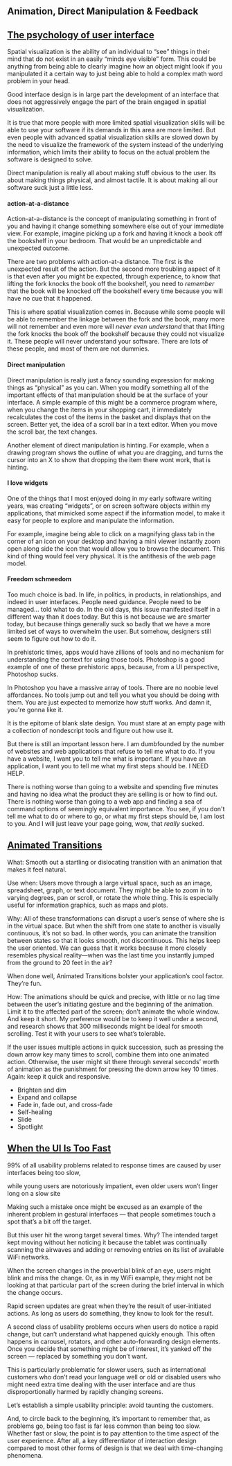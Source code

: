 ## Animation, Direct Manipulation & Feedback

## [The psychology of user interface](http://whydoeseverythingsuck.com/2008/01/psychology-of-user-interface-part-i.html)

Spatial visualization is the ability of an individual to “see” things in their mind that do not exist in an easily “minds eye visible” form. This could be anything from being able to clearly imagine how an object might look if you manipulated it a certain way to just being able to hold a complex math word problem in your head.

Good interface design is in large part the development of an interface that does not aggressively engage the part of the brain engaged in spatial visualization.

It is true that more people with more limited spatial visualization skills will be able to use your software if its demands in this area are more limited. But even people with advanced spatial visualization skills are slowed down by the need to visualize the framework of the system instead of the underlying information, which limits their ability to focus on the actual problem the software is designed to solve.

Direct manipulation is really all about making stuff obvious to the user. Its about making things physical, and almost tactile. It is about making all our software suck just a little less. 

#### action-at-a-distance

Action-at-a-distance is the concept of manipulating something in front of you and having it change something somewhere else out of your immediate view. For example, imagine picking up a fork and having it knock a book off the bookshelf in your bedroom. That would be an unpredictable and unexpected outcome.

There are two problems with action-at-a distance. The first is the unexpected result of the action. But the second more troubling aspect of it is that even after you might be expected, through experience, to know that lifting the fork knocks the book off the bookshelf, you need to *remember* that the book will be knocked off the bookshelf every time because you will have no cue that it happened.

This is where spatial visualization comes in. Because while some people will be able to remember the linkage between the fork and the book, many more will not remember and even more will *never even understand* that that lifting the fork knocks the book off the bookshelf because they could not visualize it. These people will never understand your software. There are lots of these people, and most of them are not dummies.

#### Direct manipulation

Direct manipulation is really just a fancy sounding expression for making things as “physical” as you can. When you modify something all of the important effects of that manipulation should be at the surface of your interface. A simple example of this might be a commerce program where, when you change the items in your shopping cart, it immediately recalculates the cost of the items in the basket and displays that on the screen. Better yet, the idea of a scroll bar in a text editor. When you move the scroll bar, the text changes.

Another element of direct manipulation is hinting. For example, when a drawing program shows the outline of what you are dragging, and turns the cursor into an X to show that dropping the item there wont work, that is hinting.

#### I love widgets

One of the things that I most enjoyed doing in my early software writing years, was creating “widgets”, or on screen software objects within my applications, that mimicked some aspect if the information model, to make it easy for people to explore and manipulate the information.

For example, imagine being able to click on a magnifying glass tab in the corner of an icon on your desktop and having a mini viewer instantly zoom open along side the icon that would allow you to browse the document. This kind of thing would feel very physical. It is the antithesis of the web page model.

#### Freedom schmeedom

Too much choice is bad. In life, in politics, in products, in relationships, and indeed in user interfaces. People need guidance. People need to be managed... told what to do. In the old days, this issue manifested itself in a different way than it does today. But this is not because we are smarter today, but because things generally suck so badly that we have a more limited set of ways to overwhelm the user. But somehow, designers still seem to figure out how to do it.

In prehistoric times, apps would have zillions of tools and no mechanism for understanding the context for using those tools. Photoshop is a good example of one of these prehistoric apps, because, from a UI perspective, Photoshop sucks.

In Photoshop you have a massive array of tools. There are no noobie level affordances. No tools jump out and tell you what you should be doing with them. You are just expected to memorize how stuff works. And damn it, you're gonna like it.

It is the epitome of blank slate design. You must stare at an empty page with a collection of nondescript tools and figure out how use it.

But there is still an important lesson here. I am dumbfounded by the number of websites and web applications that refuse to tell me what to do. If you have a website, I want you to tell me what is important. If you have an application, I want you to tell me what my first steps should be. I NEED HELP.

There is nothing worse than going to a website and spending five minutes and having no idea what the product they are selling is or how to find out. There is nothing worse than going to a web app and finding a sea of command options of seemingly equivalent importance. You see, if you don't tell me what to do or where to go, or what my first steps should be, I am lost to you. And I will just leave your page going, wow, that *really* sucked.

## [Animated Transitions](http://designinginterfaces.com/patterns/animated-transition/)

What: Smooth out a startling or dislocating transition with an animation that makes it feel natural.

Use when: Users move through a large virtual space, such as an image, spreadsheet, graph, or text document. They might be able to zoom in to varying degrees, pan or scroll, or rotate the whole thing. This is especially useful for information graphics, such as maps and plots.

Why: All of these transformations can disrupt a user’s sense of where she is in the virtual space. But when the shift from one state to another is visually continuous, it’s not so bad. In other words, you can animate the transition between states so that it looks smooth, not discontinuous. This helps keep the user oriented. We can guess that it works because it more closely resembles physical reality—when was the last time you instantly jumped from the ground to 20 feet in the air?

When done well, Animated Transitions bolster your application’s cool factor. They’re fun.

How: The animations should be quick and precise, with little or no lag time between the user’s initiating gesture and the beginning of the animation. Limit it to the affected part of the screen; don’t animate the whole window. And keep it short. My preference would be to keep it well under a second, and research shows that 300 milliseconds might be ideal for smooth scrolling. Test it with your users to see what’s tolerable.

If the user issues multiple actions in quick succession, such as pressing the down arrow key many times to scroll, combine them into one animated action. Otherwise, the user might sit there through several seconds’ worth of animation as the punishment for pressing the down arrow key 10 times. Again: keep it quick and responsive.

- Brighten and dim
- Expand and collapse
- Fade in, fade out, and cross-fade
- Self-healing
- Slide
- Spotlight

## [When the UI Is Too Fast](http://www.nngroup.com/articles/too-fast-ux/)

99% of all usability problems related to response times are caused by user interfaces being too slow, 

while young users are notoriously impatient, even older users won’t linger long on a slow site

Making such a mistake once might be excused as an example of the inherent problem in gestural interfaces — that people sometimes touch a spot that’s a bit off the target.

But this user hit the wrong target several times. Why? The intended target kept moving without her noticing it because the tablet was continually scanning the airwaves and adding or removing entries on its list of available WiFi networks.

When the screen changes in the proverbial blink of an eye, users might blink and miss the change. Or, as in my WiFi example, they might not be looking at that particular part of the screen during the brief interval in which the change occurs.

Rapid screen updates are great when they’re the result of user-initiated actions. As long as users do something, they know to look for the result. 

A second class of usability problems occurs when users do notice a rapid change, but can’t understand what happened quickly enough. This often happens in carousel, rotators, and other auto-forwarding design elements. Once you decide that something might be of interest, it’s yanked off the screen — replaced by something you don’t want.

This is particularly problematic for slower users, such as international customers who don’t read your language well or old or disabled users who might need extra time dealing with the user interface and are thus disproportionally harmed by rapidly changing screens.

Let’s establish a simple usability principle: avoid taunting the customers.

And, to circle back to the beginning, it’s important to remember that, as problems go, being too fast is far less common than being too slow. Whether fast or slow, the point is to pay attention to the time aspect of the user experience. After all, a key differentiator of interaction design compared to most other forms of design is that we deal with time-changing phenomena.